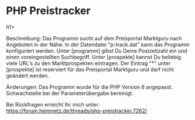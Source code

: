 <h1>PHP Preistracker  </h1>h1>
              
Beschreibung: Das Programm sucht auf dem Preisportal Marktguru nach Angeboten in der Nähe. 
              In der Datendatei "p-track.dat" kann das Programm konfiguriert werden.
                 Unter [programm] gibst Du Deine Postzeitzahl ein und einen voreingestellten Suchbegriff. 
                 Unter [prospekte] kannst Du beliebig viele URL's zu den Marktprospekten eintragen. 
                 Der Eintrag "*" unter [prospekte] ist reserviert für das Preisportal Marktguru und darf nicht geändert werden. 

Änderungen:   Das Programm wurde für die PHP Version 8 angepasst.
              Schwachstelle bei der Parameterübergabe bereinigt.
 
Bei Rückfragen erreicht Ihr mich unter: https://forum.heimnetz.de/threads/php-preistracker.7262/
